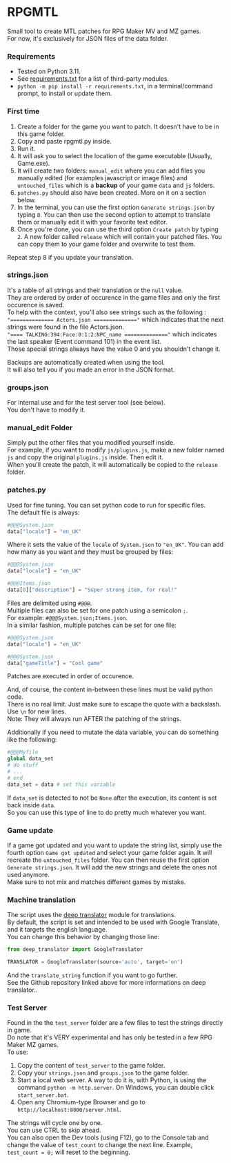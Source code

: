 # RPGMTL  
Small tool to create MTL patches for RPG Maker MV and MZ games.  
For now, it's exclusively for JSON files of the data folder.  
  
### Requirements  
* Tested on Python 3.11.
* See [requirements.txt](https://github.com/MizaGBF/RPGMTL/blob/master/requirements.txt) for a list of third-party modules.  
* `python -m pip install -r requirements.txt`, in a terminal/command prompt, to install or update them.  
  
### First time  
1. Create a folder for the game you want to patch. It doesn't have to be in this game folder.  
2. Copy and paste rpgmtl.py inside.  
3. Run it.  
4. It will ask you to select the location of the game executable (Usually, Game.exe).  
5. It will create two folders: `manual_edit` where you can add files you manually edited (for examples javascript or image files) and `untouched_files` which is a **backup** of your game `data` and `js` folders.  
6. `patches.py` should also have been created. More on it on a section below.  
7. In the terminal, you can use the first option `Generate strings.json` by typing `0`. You can then use the second option to attempt to translate them or manually edit it with your favorite text editor.  
8. Once you're done, you can use the third option `Create patch` by typing `2`. A new folder called `release` which will contain your patched files. You can copy them to your game folder and overwrite to test them.  
  
Repeat step 8 if you update your translation.  
  
### strings.json  
It's a table of all strings and their translation or the `null` value.  
They are ordered by order of occurence in the game files and only the first occurence is saved.  
To help with the context, you'll also see strings such as the following :  
`"============== Actors.json =============="` which indicates that the next strings were found in the file Actors.json.  
`"==== TALKING:394:Face:0:1:2:NPC_name =============="` which indicates the last speaker (Event command 101) in the event list.  
Those special strings always have the value 0 and you shouldn't change it.  
  
Backups are automatically created when using the tool.  
It will also tell you if you made an error in the JSON format.  
  
### groups.json  
For internal use and for the test server tool (see below).  
You don't have to modify it.
  
### manual_edit Folder  
Simply put the other files that you modified yourself inside.  
For example, if you want to modify `js/plugins.js`, make a new folder named `js` and copy the original `plugins.js` inside. Then edit it.  
When you'll create the patch, it will automatically be copied to the `release` folder.  
  
### patches.py  
Used for fine tuning. You can set python code to run for specific files.  
The default file is always:  
```python
#@@@System.json
data["locale"] = "en_UK"
```  
Where it sets the value of the `locale` of `System.json` to `"en_UK"`.
You can add how many as you want and they must be grouped by files:  
```python
#@@@System.json
data["locale"] = "en_UK"

#@@@Items.json
data[0]["description"] = "Super strong item, for real!"
```  
Files are delimited using `#@@@`.  
Multiple files can also be set for one patch using a semicolon `;`.  
For example: `#@@@System.json;Items.json`.  
In a similar fashion, multiple patches can be set for one file:  
```python
#@@@System.json
data["locale"] = "en_UK"

#@@@System.json
data["gameTitle"] = "Cool game"
```  
Patches are executed in order of occurence.  
  
And, of course, the content in-between these lines must be valid python code.  
There is no real limit. Just make sure to escape the quote with a backslash. Use `\n` for new lines.  
Note: They will always run AFTER the patching of the strings.  
  
Additionally if you need to mutate the data variable, you can do something like the following:
```python
#@@@Myfile
global data_set
# do stuff
# ...
# end
data_set = data # set this variable
```  
If `data_set` is detected to not be `None` after the execution, its content is set back inside `data`.  
So you can use this type of line to do pretty much whatever you want.  
  
### Game update  
If a game got updated and you want to update the string list, simply use the fourth option `Game got updated` and select your game folder again. It will recreate the `untouched_files` folder. You can then reuse the first option `Generate strings.json`. It will add the new strings and delete the ones not used anymore.  
Make sure to not mix and matches different games by mistake.  
  
### Machine translation  
The script uses the [deep translator](https://github.com/prataffel/deep_translator) module for translations.  
By default, the script is set and intended to be used with Google Translate, and it targets the english language.  
You can change this behavior by changing those line:  
```python
from deep_translator import GoogleTranslator
```  
  
```python
TRANSLATOR = GoogleTranslator(source='auto', target='en')
```  
And the `translate_string` function if you want to go further.  
See the Github repository linked above for more informations on deep translator..  
  
### Test Server  
Found in the the `test_server` folder are a few files to test the strings directly in game.  
Do note that it's VERY experimental and has only be tested in a few RPG Maker MZ games.  
To use:  
1. Copy the content of `test_server` to the game folder.  
2. Copy your `strings.json` and `groups.json` to the game folder.  
3. Start a local web server. A way to do it is, with Python, is using the command `python -m http.server`. On Windows, you can double click `start_server.bat`.  
4. Open any Chromium-type Browser and go to `http://localhost:8000/server.html`.  
  
The strings will cycle one by one.  
You can use CTRL to skip ahead.  
You can also open the Dev tools (using F12), go to the Console tab and change the value of `test_count` to change the next line. Example, `test_count = 0;` will reset to the beginning.  
  
